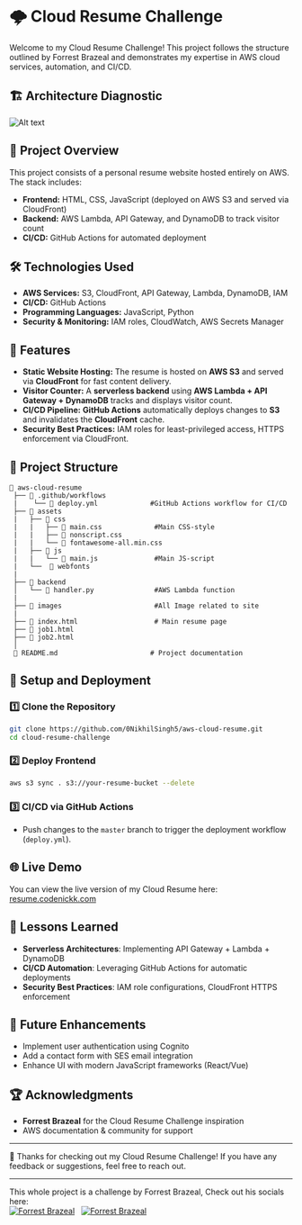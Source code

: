# 🌩️ Cloud Resume Challenge

Welcome to my Cloud Resume Challenge! This project follows the structure outlined by Forrest Brazeal and demonstrates my expertise in AWS cloud services, automation, and CI/CD.
## 🏗️ Architecture Diagnostic
<img title="a title" alt="Alt text" src="/images/CRC-archdiagram.jpg">

## 🚀 Project Overview
This project consists of a personal resume website hosted entirely on AWS. The stack includes:
- **Frontend:** HTML, CSS, JavaScript (deployed on AWS S3 and served via CloudFront)
- **Backend:** AWS Lambda, API Gateway, and DynamoDB to track visitor count
- **CI/CD:** GitHub Actions for automated deployment

## 🛠️ Technologies Used
- **AWS Services:** S3, CloudFront, API Gateway, Lambda, DynamoDB, IAM
- **CI/CD:** GitHub Actions
- **Programming Languages:** JavaScript, Python
- **Security & Monitoring:** IAM roles, CloudWatch, AWS Secrets Manager

## 📜 Features
- **Static Website Hosting:** The resume is hosted on **AWS S3** and served via **CloudFront** for fast content delivery.
- **Visitor Counter:** A **serverless backend** using **AWS Lambda + API Gateway + DynamoDB** tracks and displays visitor count.
- **CI/CD Pipeline:** **GitHub Actions** automatically deploys changes to **S3** and invalidates the **CloudFront** cache.
- **Security Best Practices:** IAM roles for least-privileged access, HTTPS enforcement via CloudFront.

## 📂 Project Structure
```
📁 aws-cloud-resume
 ├── 📁 .github/workflows
 |    └── 📄 deploy.yml             #GitHub Actions workflow for CI/CD
 ├── 📁 assets
 |   ├── 📁 css
 |   |   ├── 📄 main.css             #Main CSS-style
 |   |   ├── 📄 nonscript.css
 |   |   └── 📄 fontawesome-all.min.css
 |   ├── 📁 js
 |   |   └── 📄 main.js              #Main JS-script
 |   └──  📁 webfonts
 |
 ├── 📁 backend
 │   └── 📄 handler.py               #AWS Lambda function
 |
 ├── 📁 images                       #All Image related to site
 |
 ├── 📄 index.html                   # Main resume page
 ├── 📄 job1.html                     
 ├── 📄 job2.html
 │   
 📜 README.md                       # Project documentation
```

## 🔧 Setup and Deployment
### 1️⃣ Clone the Repository
```sh
git clone https://github.com/0NikhilSingh5/aws-cloud-resume.git
cd cloud-resume-challenge
```

### 2️⃣ Deploy Frontend
```sh
aws s3 sync . s3://your-resume-bucket --delete
```

### 3️⃣ CI/CD via GitHub Actions
- Push changes to the `master` branch to trigger the deployment workflow (`deploy.yml`).

## 🌐 Live Demo
You can view the live version of my Cloud Resume here: [resume.codenickk.com](https://resume.codenickk.com)

## 📜 Lessons Learned
- **Serverless Architectures**: Implementing API Gateway + Lambda + DynamoDB
- **CI/CD Automation**: Leveraging GitHub Actions for automatic deployments
- **Security Best Practices**: IAM role configurations, CloudFront HTTPS enforcement

## 🎯 Future Enhancements
- Implement user authentication using Cognito
- Add a contact form with SES email integration
- Enhance UI with modern JavaScript frameworks (React/Vue)

## 🏆 Acknowledgments
- **Forrest Brazeal** for the Cloud Resume Challenge inspiration
- AWS documentation & community for support

---
🙌 Thanks for checking out my Cloud Resume Challenge! If you have any feedback or suggestions, feel free to reach out.

---
This whole project is a challenge by Forrest Brazeal, Check out his socials here: <br>
[![Forrest Brazeal](https://img.shields.io/badge/X-black.svg?logo=X&logoColor=white)](https://x.com/forrestbrazeal)&nbsp;&nbsp; [![Forrest Brazeal](https://img.shields.io/badge/GitHub-black.svg?logo=github&logoColor=white)](https://github.com/forrestbrazeal)&nbsp;&nbsp;

